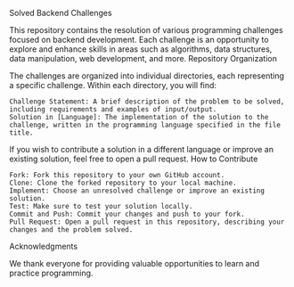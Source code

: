 Solved Backend Challenges

This repository contains the resolution of various programming challenges focused on backend development. Each challenge is an opportunity to explore and enhance skills in areas such as algorithms, data structures, data manipulation, web development, and more.
Repository Organization

The challenges are organized into individual directories, each representing a specific challenge. Within each directory, you will find:

    Challenge Statement: A brief description of the problem to be solved, including requirements and examples of input/output.
    Solution in [Language]: The implementation of the solution to the challenge, written in the programming language specified in the file title.

<!-- ## Supported Languages

Solutions are written in a variety of popular programming languages, including but not limited to:

- Python
- Java
- JavaScript (Node.js)
- C++
- Ruby
- Go
- PHP -->

If you wish to contribute a solution in a different language or improve an existing solution, feel free to open a pull request.
How to Contribute

    Fork: Fork this repository to your own GitHub account.
    Clone: Clone the forked repository to your local machine.
    Implement: Choose an unresolved challenge or improve an existing solution.
    Test: Make sure to test your solution locally.
    Commit and Push: Commit your changes and push to your fork.
    Pull Request: Open a pull request in this repository, describing your changes and the problem solved.

Acknowledgments

We thank everyone for providing valuable opportunities to learn and practice programming.
